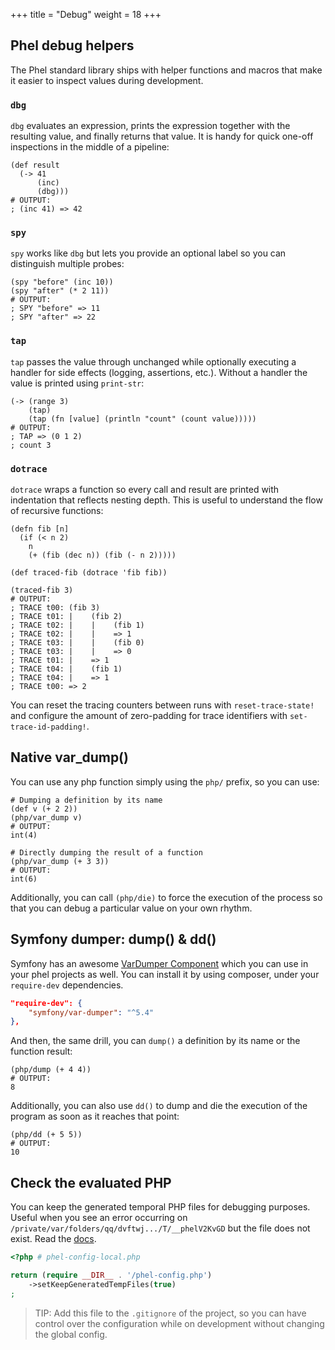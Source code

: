 +++
title = "Debug"
weight = 18
+++

## Phel debug helpers

The Phel standard library ships with helper functions and macros that make it
easier to inspect values during development.

### `dbg`

`dbg` evaluates an expression, prints the expression together with the
resulting value, and finally returns that value. It is handy for quick
one-off inspections in the middle of a pipeline:

```phel
(def result
  (-> 41
      (inc)
      (dbg)))
# OUTPUT:
; (inc 41) => 42
```

### `spy`

`spy` works like `dbg` but lets you provide an optional label so you can
distinguish multiple probes:

```phel
(spy "before" (inc 10))
(spy "after" (* 2 11))
# OUTPUT:
; SPY "before" => 11
; SPY "after" => 22
```

### `tap`

`tap` passes the value through unchanged while optionally executing a handler
for side effects (logging, assertions, etc.). Without a handler the value is
printed using `print-str`:

```phel
(-> (range 3)
    (tap)
    (tap (fn [value] (println "count" (count value)))))
# OUTPUT:
; TAP => (0 1 2)
; count 3
```

### `dotrace`

`dotrace` wraps a function so every call and result are printed with
indentation that reflects nesting depth. This is useful to understand the
flow of recursive functions:

```phel
(defn fib [n]
  (if (< n 2)
    n
    (+ (fib (dec n)) (fib (- n 2)))))

(def traced-fib (dotrace 'fib fib))

(traced-fib 3)
# OUTPUT:
; TRACE t00: (fib 3)
; TRACE t01: |    (fib 2)
; TRACE t02: |    |    (fib 1)
; TRACE t02: |    |    => 1
; TRACE t03: |    |    (fib 0)
; TRACE t03: |    |    => 0
; TRACE t01: |    => 1
; TRACE t04: |    (fib 1)
; TRACE t04: |    => 1
; TRACE t00: => 2
```

You can reset the tracing counters between runs with `reset-trace-state!` and
configure the amount of zero-padding for trace identifiers with
`set-trace-id-padding!`.

## Native var_dump()

You can use any php function simply using the `php/` prefix, so you can use:

```phel
# Dumping a definition by its name
(def v (+ 2 2))
(php/var_dump v)
# OUTPUT:
int(4)
```

```phel 
# Directly dumping the result of a function
(php/var_dump (+ 3 3))
# OUTPUT:
int(6)
```

Additionally, you can call `(php/die)` to force the execution of the process so that you can debug a particular value on your own rhythm.

## Symfony dumper: dump() & dd()

Symfony has an awesome [VarDumper Component](https://symfony.com/doc/current/components/var_dumper.html) which you can use in your phel projects as well. You can install it by using composer, under your `require-dev` dependencies.

```json
"require-dev": {
    "symfony/var-dumper": "^5.4"
},
```

And then, the same drill, you can `dump()` a definition by its name or the function result:

```phel
(php/dump (+ 4 4))
# OUTPUT:
8
```

Additionally, you can also use `dd()` to dump and die the execution of the program as soon as it reaches that point:

```phel 
(php/dd (+ 5 5))
# OUTPUT:
10
```

## Check the evaluated PHP

You can keep the generated temporal PHP files for debugging purposes. Useful when you see an error occurring on `/private/var/folders/qq/dvftwj.../T/__phelV2KvGD` but the file does not exist. Read the [docs](/documentation/configuration/#keepgeneratedtempfiles).

```php
<?php # phel-config-local.php

return (require __DIR__ . '/phel-config.php')
    ->setKeepGeneratedTempFiles(true)
;
```

> TIP: Add this file to the `.gitignore` of the project, so you can have control over the configuration while on development without changing the global config.

